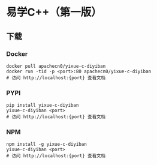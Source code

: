 # 易学C++（第一版）

## 下载

### Docker

```
docker pull apachecn0/yixue-c-diyiban
docker run -tid -p <port>:80 apachecn0/yixue-c-diyiban
# 访问 http://localhost:{port} 查看文档
```

### PYPI

```
pip install yixue-c-diyiban
yixue-c-diyiban <port>
# 访问 http://localhost:{port} 查看文档
```

### NPM

```
npm install -g yixue-c-diyiban
yixue-c-diyiban <port>
# 访问 http://localhost:{port} 查看文档
```